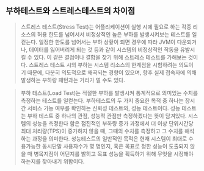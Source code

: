 부하테스트와 스트레스테스트의 차이점 
--------------------------

> 스트레스 테스트(Stress Test)는 어플리케이션이 실행 시에 필요로 하는 각종 리소스의 허용 한도를 넘어서서 비정상적인 높은 부하를 발생시켜보는 테스트를 일컫는다. 일정한 한도를 넘어서는 부하 상황이 되면 경우에 따라 JVM이 다운되거나, 데이터를 잃어버리게 되는 것 등과 같이 시스템의 비정상적인 작동을 유발시킬 수 있다. 이 같은 결점이나 결함을 찾기 위해 스트레스 테스트를 가해보는 것이다. 스트레스 테스트 시의 부하는 시스템 리소스의 한계점을 시험하려는 의도이기 때문에, 다분히 의도적으로 왜곡되는 경향이 있으며, 향후 실제 접속자에 의해 발생하는 부하량 패턴과는 거리가 멀 수도 있다.

> 부하 테스트(Load Test)는 적절한 부하를 발생시켜 통계적으로 의미있는 수치를 측정하는 테스트를 일컫는다. 부하테스트의 두 가지 중요한 목적 중 하나는 장시간 서비스 가능 여부를 확인하는 신뢰성 테스트와, 성능 테스트이다. 성능 테스트는 부하 테스트 중 하나의 관점, 성능적 관점만 측정하겠다는 뜻이 담겨있다. 시스템의 성능을 측정한다 함은 점진적인 부하량 증가 과정에서 더 이상 단위시간당 최대 처리량(TPS)이 증가하지 않을 때, 그때의 수치를 측정하고 그 수치를 해석하는 과정을 의미한다. 성능테스트의 일반적인 목적은 현재 시스템이 최대로 수용가능한 동시단말 사용자수가 몇 명인지, 혹은 목표로 정한 성능이 도출되지 않을 때 병목지점이 어딘지를 밝히고 목표 성능을 획득하기 위해 무엇을 시정해야 하는지를 찾아내기 위함이다.


